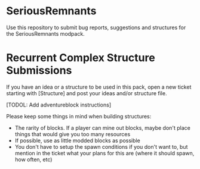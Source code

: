 # SeriousRemnants
Use this repository to submit bug reports, suggestions and structures for the SeriousRemnants modpack.


# Recurrent Complex Structure Submissions
If you have an idea or a structure to be used in this pack, open a new ticket starting with [Structure] and post your ideas and/or structure file. 

[TODOL: Add adventureblock instructions]

Please keep some things in mind when building structures:
- The rarity of blocks. If a player can mine out blocks, maybe don't place things that would give you too many resources
- If possible, use as little modded blocks as possible
- You don't have to setup the spawn conditions if you don't want to, but mention in the ticket what your plans for this are (where it should spawn, how often, etc)
